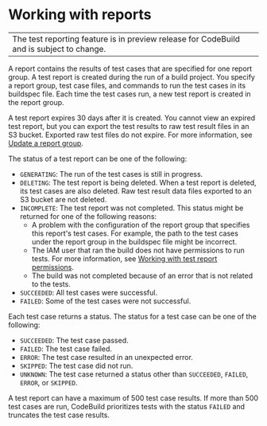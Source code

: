 # Working with reports<a name="test-report"></a>


|  | 
| --- |
| The test reporting feature is in preview release for CodeBuild and is subject to change\. | 

A report contains the results of test cases that are specified for one report group\. A test report is created during the run of a build project\. You specify a report group, test case files, and commands to run the test cases in its buildspec file\. Each time the test cases run, a new test report is created in the report group\. 

 A test report expires 30 days after it is created\. You cannot view an expired test report, but you can export the test results to raw test result files in an S3 bucket\. Exported raw test files do not expire\. For more information, see [Update a report group](report-group-export-settings.md)\. 

The status of a test report can be one of the following:
+ `GENERATING`: The run of the test cases is still in progress\.
+ `DELETING`: The test report is being deleted\. When a test report is deleted, its test cases are also deleted\. Raw test result data files exported to an S3 bucket are not deleted\.
+ `INCOMPLETE`: The test report was not completed\. This status might be returned for one of the following reasons:
  + A problem with the configuration of the report group that specifies this report's test cases\. For example, the path to the test cases under the report group in the buildspec file might be incorrect\.
  + The IAM user that ran the build does not have permissions to run tests\. For more information, see [Working with test report permissions](test-permissions.md)\.
  + The build was not completed because of an error that is not related to the tests\.
+ `SUCCEEDED`: All test cases were successful\.
+ `FAILED`: Some of the test cases were not successful\.

Each test case returns a status\. The status for a test case can be one of the following:
+ `SUCCEEDED`: The test case passed\.
+ `FAILED`: The test case failed\.
+ `ERROR`: The test case resulted in an unexpected error\.
+ `SKIPPED`: The test case did not run\.
+ `UNKNOWN`: The test case returned a status other than `SUCCEEDED`, `FAILED`, `ERROR`, or `SKIPPED`\.

A test report can have a maximum of 500 test case results\. If more than 500 test cases are run, CodeBuild prioritizes tests with the status `FAILED` and truncates the test case results\. 